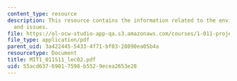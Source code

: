 ```yaml
---
content_type: resource
description: This resource contains the information related to the environmental concerns
  and issues.
file: https://ol-ocw-studio-app-qa.s3.amazonaws.com/courses/1-011-project-evaluation-spring-2011/55acd63769017598b5529ecea2653e28_MIT1_011S11_lec02.pdf
file_type: application/pdf
parent_uid: 3a422445-5433-4f71-bf03-20890ea05b4a
resourcetype: Document
title: MIT1_011S11_lec02.pdf
uid: 55acd637-6901-7598-b552-9ecea2653e28
---
```

